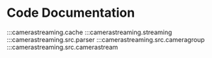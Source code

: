 # Code Documentation

:::camerastreaming.cache
:::camerastreaming.streaming
:::camerastreaming.src.parser
:::camerastreaming.src.cameragroup
:::camerastreaming.src.camerastream